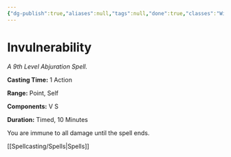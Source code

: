 ```yaml
---
{"dg-publish":true,"aliases":null,"tags":null,"done":true,"classes":"Wizard,","spellLevel":9,"school":"Abjuration","source":"XGE","permalink":"/spells/invulnerability/","dgHomeLink":false,"dgPassFrontmatter":true}
---
```


# Invulnerability
*A 9th Level Abjuration Spell.*

**Casting Time:** 1 Action

**Range:** Point, Self

**Components:** V S 

**Duration:** Timed, 10 Minutes

You are immune to all damage until the spell ends.

[[Spellcasting/Spells|Spells]]
